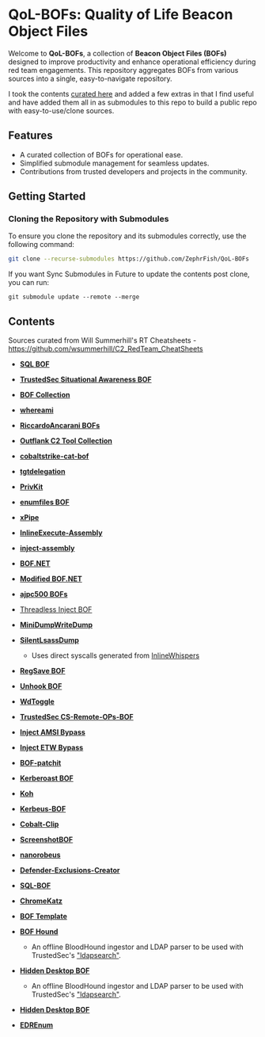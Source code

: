 # QoL-BOFs: Quality of Life Beacon Object Files

Welcome to **QoL-BOFs**, a collection of **Beacon Object Files (BOFs)** designed to improve productivity and enhance operational efficiency during red team engagements. This repository aggregates BOFs from various sources into a single, easy-to-navigate repository.

I took the contents [curated here](https://github.com/wsummerhill) and added a few extras in that I find useful and have added them all in as submodules to this repo to build a public repo with easy-to-use/clone sources.

## Features

- A curated collection of BOFs for operational ease.
- Simplified submodule management for seamless updates.
- Contributions from trusted developers and projects in the community.

## Getting Started

### Cloning the Repository with Submodules

To ensure you clone the repository and its submodules correctly, use the following command:

```bash
git clone --recurse-submodules https://github.com/ZephrFish/QoL-BOFs
```

If you want Sync Submodules in Future to update the contents post clone, you can run:
```
git submodule update --remote --merge
```

## Contents
Sources curated from Will Summerhill's RT Cheatsheets - https://github.com/wsummerhill/C2_RedTeam_CheatSheets
- [**SQL BOF**](https://github.com/CCob/SQL-BOF)
- [**TrustedSec Situational Awareness BOF**](https://github.com/trustedsec/CS-Situational-Awareness-BOF)
- [**BOF Collection**](https://github.com/rvrsh3ll/BOF_Collection)
- [**whereami**](https://github.com/boku7/whereami)
- [**RiccardoAncarani BOFs**](https://github.com/RiccardoAncarani/BOFs)
- [**Outflank C2 Tool Collection**](https://github.com/outflanknl/C2-Tool-Collection)
- [**cobaltstrike-cat-bof**](https://github.com/tvgdb/cobaltstrike-cat-bof)
- [**tgtdelegation**](https://github.com/sliverarmory/tgtdelegation)
- [**PrivKit**](https://github.com/mertdas/PrivKit)
- [**enumfiles BOF**](https://github.com/wsummerhill/BOF-enumfiles)
- [**xPipe**](https://github.com/boku7/xPipe)
- [**InlineExecute-Assembly**](https://github.com/anthemtotheego/InlineExecute-Assembly)
- [**inject-assembly**](https://github.com/kyleavery/inject-assembly)
- [**BOF.NET**](https://github.com/CCob/BOF.NET)
- [**Modified BOF.NET**](https://github.com/williamknows/BOF.NET/tree/main)
- [**ajpc500 BOFs**](https://github.com/ajpc500/BOFs)
- [Threadless Inject BOF](https://github.com/iilegacyyii/ThreadlessInject-BOF)
- [**MiniDumpWriteDump**](https://github.com/rookuu/BOFs)
- [**SilentLsassDump**](https://github.com/josephkingstone/BOFs-2/)
    - Uses direct syscalls generated from [InlineWhispers](https://github.com/outflanknl/InlineWhispers)
- [**RegSave BOF**](https://github.com/EncodeGroup/BOF-RegSave)
- [**Unhook BOF**](https://github.com/rsmudge/unhook-bof)
- [**WdToggle**](https://github.com/outflanknl/WdToggle)
- [**TrustedSec CS-Remote-OPs-BOF**](https://github.com/trustedsec/CS-Remote-OPs-BOF)
- [**Inject AMSI Bypass**](https://github.com/boku7/injectAmsiBypass)
- [**Inject ETW Bypass**](https://github.com/boku7/injectEtwBypass)
- [**BOF-patchit**](https://github.com/ScriptIdiot/BOF-patchit/)
- [**Kerberoast BOF**](https://github.com/cube0x0/BofRoast)
- [**Koh**](https://github.com/GhostPack/Koh)
- [**Kerbeus-BOF**](https://github.com/RalfHacker/Kerbeus-BOF)
- [**Cobalt-Clip**](https://github.com/DallasFR/Cobalt-Clip)
- [**ScreenshotBOF**](https://github.com/CodeXTF2/ScreenshotBOF)
- [**nanorobeus**](https://github.com/wavvs/nanorobeus)
- [**Defender-Exclusions-Creator**](https://github.com/EspressoCake/Defender-Exclusions-Creator-BOF)
- [**SQL-BOF**](https://github.com/Tw1sm/SQL-BOF)
- [**ChromeKatz**](https://github.com/Meckazin/ChromeKatz)
- [**BOF Template**](https://github.com/Cobalt-Strike/bof_template)
- [**BOF Hound**](https://github.com/fortalice/bofhound)
    - An offline BloodHound ingestor and LDAP parser to be used with TrustedSec's ["ldapsearch"](https://github.com/trustedsec/CS-Situational-Awareness-BOF).
- [**Hidden Desktop BOF**](https://github.com/WKL-Sec/HiddenDesktop)

    - An offline BloodHound ingestor and LDAP parser to be used with TrustedSec's ["ldapsearch"](https://github.com/trustedsec/CS-Situational-Awareness-BOF).
- [**Hidden Desktop BOF**](https://github.com/WKL-Sec/HiddenDesktop)
- [**EDREnum**](https://github.com/mlcsec/EDRenum-BOF)

